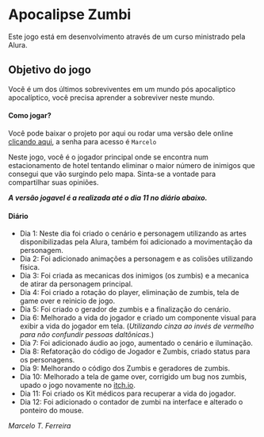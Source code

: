# Apocalipse Zumbi 
Este jogo está em desenvolvimento através de um curso ministrado pela Alura.

## Objetivo do jogo
Você é um dos últimos sobreviventes em um mundo pós apocaliptico apocalíptico, você precisa aprender a sobreviver neste mundo.

#### Como jogar?
Você pode baixar o projeto por aqui ou rodar uma versão dele online [clicando aqui](https://mahtf.itch.io/apocalipse-zumbi), a senha para acesso é `Marcelo`

Neste jogo, você é o jogador principal onde se encontra num estacionamento de hotel tentando eliminar o maior número de inimigos que consegui que vão surgindo pelo mapa. Sinta-se a vontade para compartilhar suas opiniões. 

_**A versão jogavel é a realizada até o dia 11 no diário abaixo.**_


#### Diário
- Dia 1: Neste dia foi criado o cenário e personagem utilizando as artes disponibilizadas pela Alura, também foi adicionado a movimentação da personagem.
- Dia 2: Foi adicionado animações a personagem e as colisões utilizando física.
- Dia 3: Foi criada as mecanicas dos inimigos (os zumbis) e a mecanica de atirar da personagem principal.
- Dia 4: Foi criado a rotação do player, eliminação de zumbis, tela de game over e reinicio de jogo.
- Dia 5: Foi criado o gerador de zumbis e a finalização do cenário.
- Dia 6: Melhorado a vida do jogador e criado um componente visual para exibir a vida do jogador em tela. (_Utilizando cinza ao invés de vermelho para não confundir pessoas daltônicas._)
- Dia 7: Foi adicionado áudio ao jogo, aumentado o cenário e iluminação.
- Dia 8: Refatoração do código de Jogador e Zumbis, criado status para os personagens.
- Dia 9: Melhorando o código dos Zumbis e geradores de zumbis.
- Dia 10: Melhorado a tela de game over, corrigido um bug nos zumbis, upado o jogo novamente no [itch.io](https://mahtf.itch.io/apocalipse-zumbi).
- Dia 11: Foi criado os Kit médicos para recuperar a vida do jogador. 
- Dia 12: Foi adicionado o contador de zumbi na interface e alterado o ponteiro do mouse.



*Marcelo T. Ferreira*
